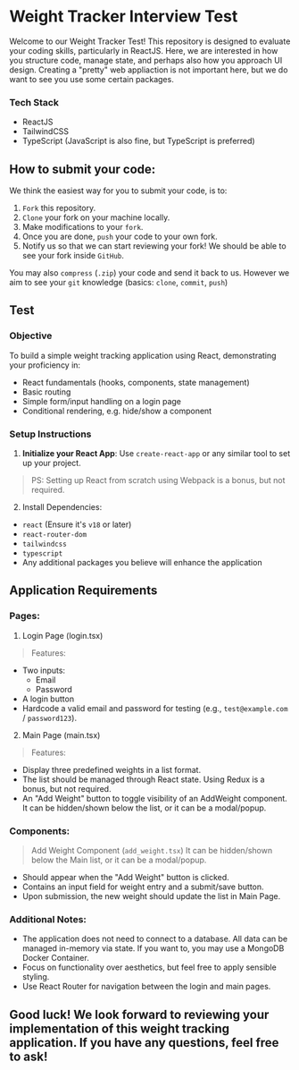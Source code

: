 # Weight Tracker Interview Test

Welcome to our Weight Tracker Test! This repository is designed to evaluate your coding skills, particularly in ReactJS. Here, we are interested in how you structure code, manage state, and perhaps also how you approach UI design. Creating a "pretty" web appliaction is not important here, but we do want to see you use some certain packages.

### Tech Stack
- ReactJS
- TailwindCSS
- TypeScript (JavaScript is also fine, but TypeScript is preferred)

## How to submit your code:
We think the easiest way for you to submit your code, is to:
1. `Fork` this repository.
2. `Clone` your fork on your machine locally.
2. Make modifications to your `fork`.
3. Once you are done, `push` your code to your own fork.
4. Notify us so that we can start reviewing your fork! We should be able to see your fork inside `GitHub`.

You may also `compress` (`.zip`) your code and send it back to us. However we aim to see your `git` knowledge (basics: `clone`, `commit`, `push`)

## Test
### Objective

To build a simple weight tracking application using React, demonstrating your proficiency in:
- React fundamentals (hooks, components, state management)
- Basic routing
- Simple form/input handling on a login page
- Conditional rendering, e.g. hide/show a component

### Setup Instructions

1. **Initialize your React App**: Use `create-react-app` or any similar tool to set up your project. 
> PS: Setting up React from scratch using Webpack is a bonus, but not required.
2. Install Dependencies:
- `react` (Ensure it's `v18` or later)
- `react-router-dom`
- `tailwindcss`
- `typescript`
- Any additional packages you believe will enhance the application

## Application Requirements

### Pages:
1. Login Page (login.tsx)
> Features:
- Two inputs: 
  - Email
  - Password
- A login button
- Hardcode a valid email and password for testing (e.g., `test@example.com` / `password123`).

2. Main Page (main.tsx)
> Features:
- Display three predefined weights in a list format.
- The list should be managed through React state. Using Redux is a bonus, but not required.
- An "Add Weight" button to toggle visibility of an AddWeight component. It can be hidden/shown below the list, or it can be a modal/popup.

### Components:
> Add Weight Component (`add_weight.tsx`)
It can be hidden/shown below the Main list, or it can be a modal/popup.
- Should appear when the "Add Weight" button is clicked.
- Contains an input field for weight entry and a submit/save button.
- Upon submission, the new weight should update the list in Main Page.

### Additional Notes:
- The application does not need to connect to a database. All data can be managed in-memory via state. If you want to, you may use a MongoDB Docker Container.
- Focus on functionality over aesthetics, but feel free to apply sensible styling.
- Use React Router for navigation between the login and main pages.

## Good luck! We look forward to reviewing your implementation of this weight tracking application. If you have any questions, feel free to ask!
